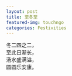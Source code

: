 ```yaml
---
layout: post
title: 至冬至
featured-img: touchngo
categories: Festivities
---
```

 
冬二四之二，<br>
至此日渐长，<br>
汤水盛满溢，<br>
圆圆乐安康。<br>

